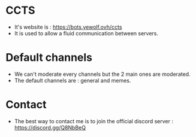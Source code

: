 # CCTS

- It's website is : https://bots.yewolf.ovh/ccts
- It is used to allow a fluid communication between servers.

# Default channels

- We can't moderate every channels but the 2 main ones are moderated.
- The default channels are : general and memes.

# Contact

- The best way to contact me is to join the official discord server : https://discord.gg/Q8NbBeQ
